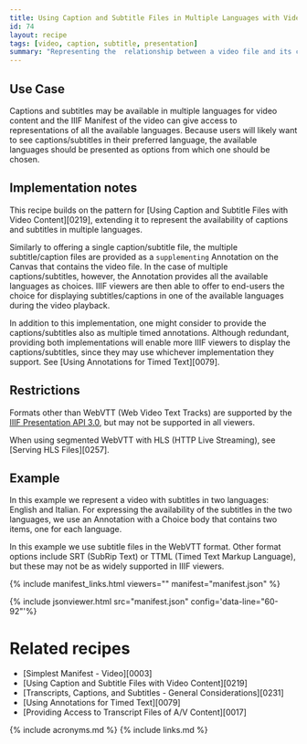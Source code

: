 ```yaml
---
title: Using Caption and Subtitle Files in Multiple Languages with Video Content
id: 74
layout: recipe
tags: [video, caption, subtitle, presentation]
summary: "Representing the  relationship between a video file and its caption or subtitle files for multiple languages."
---
```



## Use Case

Captions and subtitles may be available in multiple languages for video content and the IIIF Manifest of the video can give access to representations of all the available languages. Because users will likely want to see captions/subtitles in their preferred language, the available languages should be presented as options from which one should be chosen.

## Implementation notes

This recipe builds on the pattern for [Using Caption and Subtitle Files with Video Content][0219], extending it to represent the availability of captions and subtitles in multiple languages.

Similarly to offering a single caption/subtitle file, the multiple subtitle/caption files are provided as a `supplementing` Annotation on the Canvas that contains the video file. In the case of multiple captions/subtitles, however, the Annotation provides all the available languages as choices. IIIF viewers are then able to offer to end-users the choice for displaying subtitles/captions in one of the available languages during the video playback.  

In addition to this implementation, one might consider to provide the captions/subtitles also as multiple timed annotations. Although redundant, providing both implementations will enable more IIIF viewers to display the captions/subtitles, since they may use whichever implementation they support. See [Using Annotations for Timed Text][0079].

## Restrictions

Formats other than WebVTT (Web Video Text Tracks) are supported by the [IIIF Presentation API 3.0](https://iiif.io/api/presentation/3.0/), but may not be supported in all viewers.

When using segmented WebVTT with HLS (HTTP Live Streaming), see [Serving HLS Files][0257].

## Example

In this example we represent a video with subtitles in two languages: English and Italian. 
For expressing the availability of the subtitles in the two languages, we use an Annotation with a Choice body that contains two items, one for each language.

In this example we use subtitle files in the WebVTT format. Other format options include SRT (SubRip Text) or TTML (Timed Text Markup Language), but these may not be as widely supported in IIIF viewers.

{% include manifest_links.html viewers="" manifest="manifest.json" %}

{% include jsonviewer.html src="manifest.json" config='data-line="60-92"'%}

# Related recipes

- [Simplest Manifest - Video][0003]
- [Using Caption and Subtitle Files with Video Content][0219]
- [Transcripts, Captions, and Subtitles - General Considerations][0231]
- [Using Annotations for Timed Text][0079]
- [Providing Access to Transcript Files of A/V Content][0017]


{% include acronyms.md %}
{% include links.md %}
